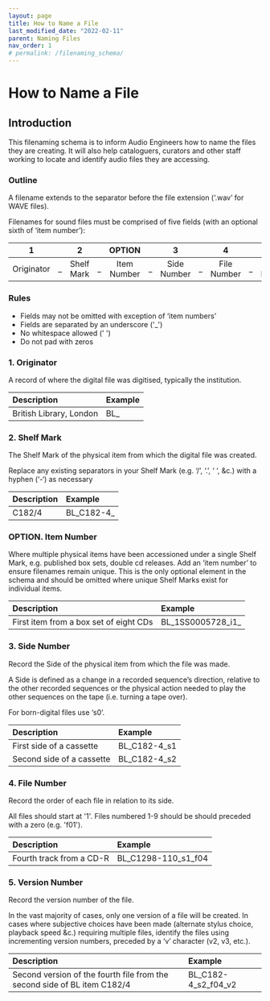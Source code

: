 ```yaml
---
layout: page
title: How to Name a File
last_modified_date: "2022-02-11"
parent: Naming Files
nav_order: 1
# permalink: /filenaming_schema/
---
```

# How to Name a File

## Introduction
This filenaming schema is to inform Audio Engineers how to name the files they are creating. It will also help cataloguers, curators and other staff working to locate and identify audio files they are accessing.

### Outline
A filename extends to the separator before the file extension (‘.wav’ for WAVE files).

Filenames for sound files must be comprised of five fields (with an optional sixth of ‘item number’):


| 1 | | 2 | | OPTION | | 3 | | 4 | | 5 |
| :---: | :---: | :---: | :---:| :---: | :---: | :---: | :---: | :---: | :---: | :---: |
| Originator | _ | Shelf Mark | _ | Item Number | _ | Side Number | _ | File Number | _ | Version Number |



### Rules
* Fields may not be omitted with exception of ‘item numbers’
* Fields are separated by an underscore ('_')
* No whitespace allowed (' ')
* Do not pad with zeros

### 1. Originator
A record of where the digital file was digitised, typically the institution.

| Description | Example |
| :--- | :--- |
| British Library, London | BL_ |


### 2. Shelf Mark
The Shelf Mark of the physical item from which the digital file was created.  

Replace any existing separators in your Shelf Mark (e.g. ‘/’, ‘.’, ‘ ‘, &c.) with a hyphen (‘-‘) as necessary

| Description | Example |
| :--- | :--- |
| C182/4 | BL_C182-4_ |

### OPTION. Item Number
Where multiple physical items have been accessioned under a single Shelf Mark, e.g. published box sets, double cd releases. Add an ‘item number’ to ensure filenames remain unique.  This is the only optional element in the schema and should be omitted where unique Shelf Marks exist for individual items.  

| Description | Example |
| :--- | :--- |
| First item from a box set of eight CDs | BL_1SS0005728_i1_ |

### 3. Side Number
Record the Side of the physical item from which the file was made.

A Side is defined as a change in a recorded sequence’s direction, relative to the other recorded sequences or the physical action needed to play the other sequences on the tape (i.e. turning a tape over).

For born-digital files use ‘s0’.

| Description | Example |
| :--- | :--- |
| First side of a cassette | BL_C182-4_s1 |
| Second side of a cassette | BL_C182-4_s2 |

### 4. File Number
Record the order of each file in relation to its side.

All files should start at '1'. Files numbered 1-9 should be should preceded with a zero (e.g. 'f01').

| Description | Example |
| :--- | :--- |
| Fourth track from a CD-R | BL_C1298-110_s1_f04 |


### 5. Version Number
Record the version number of the file.

In the vast majority of cases, only one version of a file will be created. In cases where subjective choices have been made (alternate stylus choice, playback speed &c.) requiring multiple files, identify the files using incrementing version numbers, preceded by a ‘v’ character (v2, v3, etc.).

| Description | Example |
| :--- | :--- |
| Second version of the fourth file from the second side of BL item C182/4 | BL_C182-4_s2_f04_v2 |

